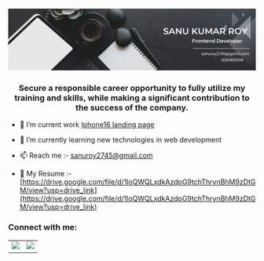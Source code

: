 ![logo](https://github.com/Sanuroy027/sanuroy027/blob/main/Github%20profile%20Banner.png)

<h3 align="center">Secure a responsible career opportunity to fully utilize my training and skills, while making a significant contribution to the success of the company.</h3>

- 🔭 I’m current work [Iphone16 landing page](https://iphone16-landing-page.netlify.app/)

- 🌱 I’m currently learning new technologies in web development 

- 📫  Reach me :- sanuroy2745@gmail.com

- 📄 My Resume :- [https://drive.google.com/file/d/1loQWQLxdkAzdpG9tchThrynBhM9zDtGM/view?usp=drive_link](https://drive.google.com/file/d/1loQWQLxdkAzdpG9tchThrynBhM9zDtGM/view?usp=drive_link)

<h3 align="left">Connect with me:</h3>
<table>
    <tbody>
        <tr>
            <td><a href="https://www.linkedin.com/in/sanu-kumar-roy-802b16229/">
            <img height="50" src="https://www.vectorlogo.zone/logos/linkedin/linkedin-ar21.svg" />
            </a></td>
            <td><a href="https://www.instagram.com/____sam__27/">
            <img height="50" src="https://www.vectorlogo.zone/logos/instagram/instagram-icon.svg"/>
            </a></td>
        </tr>
    </tbody>
</table> 
 
</p>

